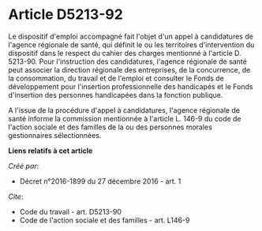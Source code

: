# Article D5213-92

Le dispositif d'emploi accompagné fait l'objet d'un appel à candidatures de l'agence régionale de santé, qui définit le ou
les territoires d'intervention du dispositif dans le respect du cahier des charges mentionné à l'article D. 5213-90. Pour
l'instruction des candidatures, l'agence régionale de santé peut associer la direction régionale des entreprises, de la
concurrence, de la consommation, du travail et de l'emploi et consulter le Fonds de développement pour l'insertion
professionnelle des handicapés et le Fonds d'insertion des personnes handicapées dans la fonction publique. 

A l'issue de la procédure d'appel à candidatures, l'agence régionale de santé informe la commission mentionnée à l'article L.
146-9 du code de l'action sociale et des familles de la ou des personnes morales gestionnaires sélectionnées.

**Liens relatifs à cet article**

_Créé par_:

  - Décret n°2016-1899 du 27 décembre 2016 - art. 1

_Cite_:

  - Code du travail - art. D5213-90
  - Code de l'action sociale et des familles - art. L146-9
